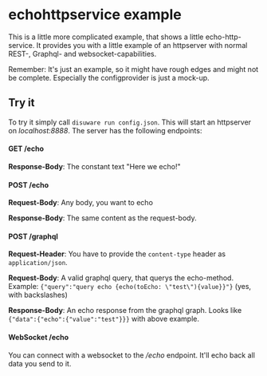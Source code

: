 # echohttpservice example

This is a little more complicated example, that shows a little echo-http-service. It provides you with a little example
of an httpserver with normal REST-, Graphql- and websocket-capabilities.

Remember: It's just an example, so it might have rough edges and might not be complete. Especially the configprovider is
just a mock-up.

## Try it

To try it simply call `disuware run config.json`. This will start an httpserver on *localhost:8888*. The server has the
following endpoints:

#### GET /echo

**Response-Body**: The constant text "Here we echo!"

#### POST /echo

**Request-Body**: Any body, you want to echo

**Response-Body**: The same content as the request-body.

#### POST /graphql

**Request-Header**: You have to provide the `content-type` header as `application/json`.

**Request-Body**: A valid graphql query, that querys the echo-method. Example: `{"query":"query echo {echo(toEcho: \"test\"){value}}"}`
(yes, with backslashes)

**Response-Body**: An echo response from the graphql graph. Looks like `{"data":{"echo":{"value":"test"}}}` with above
example.

#### WebSocket /echo

You can connect with a websocket to the */echo* endpoint. It'll echo back all data you send to it.
